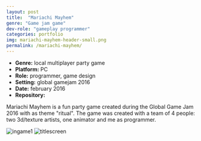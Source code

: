 ```yaml
---
layout: post
title:  "Mariachi Mayhem"
genre: "Game jam game"
dev-role: "gameplay programmer"
categories: portfolio
img: mariachi-mayhem-header-small.png
permalink: /mariachi-mayhem/
---
```

* __Genre:__ local multiplayer party game
* __Platform:__ PC
* __Role:__ programmer, game design
* __Setting:__ global gamejam 2016
* __Date:__ february 2016
* __Repository:__

Mariachi Mayhem is a fun party game created during the Global Game Jam 2016 with as theme "ritual". The game was created with a
team of 4 people: two 3d/texture artists, one animator and me as programmer.

![ingame1]
![titlescreen]

[ingame1]: {{site.baseurl}}/img/mariachi-mayhem/mariachiMayhemScreenshot1.png
[titlescreen]: {{site.baseurl}}/img/mariachi-mayhem/mariachiMayhemTitlescreen.png
